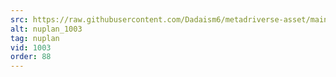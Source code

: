 ```yaml
---
src: https://raw.githubusercontent.com/Dadaism6/metadriverse-asset/main/script-nuplan-output-newcompressed/nuplan_1003.mp4
alt: nuplan_1003
tag: nuplan
vid: 1003
order: 88
---
```

